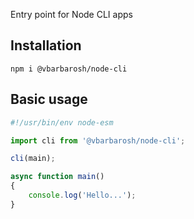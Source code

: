 Entry point for Node CLI apps

## Installation

```shell
npm i @vbarbarosh/node-cli
```

## Basic usage

```javascript
#!/usr/bin/env node-esm

import cli from '@vbarbarosh/node-cli';

cli(main);

async function main()
{
    console.log('Hello...');
}
```
